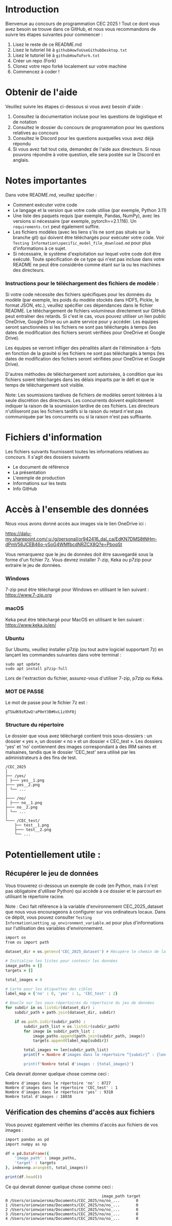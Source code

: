 # Introduction
Bienvenue au concours de programmation CEC 2025 ! Tout ce dont vous avez besoin se trouve dans ce GitHub, et nous vous recommandons de suivre les étapes suivantes pour commencer :

1. Lisez le reste de ce README.md
2. Lisez le tutoriel lié à `githubHowToUseGithubDesktop.txt`
3. Lisez le tutoriel lié à `githubHowToFork.txt`
4. Créer un repo (Fork)
5. Clonez votre repo forké localement sur votre machine
6. Commencez à coder !

# Obtenir de l'aide
Veuillez suivre les étapes ci-dessous si vous avez besoin d'aide :

1. Consultez la documentation incluse pour les questions de logistique et de notation
2. Consultez le dossier du concours de programmation pour les questions relatives au concours
3. Consultez le Discord pour les questions auxquelles vous avez déjà répondu
4. Si vous avez fait tout cela, demandez de l'aide aux directeurs. Si nous pouvons répondre à votre question, elle sera postée sur le Discord en anglais.

# Notes importantes
Dans votre README.md, veuillez spécifier :

- Comment exécuter votre code
- Le langage et la version que votre code utilise (par exemple, Python 3.11)
- Une liste des paquets requis (par exemple, Pandas, NumPy), avec les versions si nécessaire (par exemple, pytorch==2.1.116). Un `requirements.txt` peut également suffire.
- Les fichiers modèles (avec les liens s'ils ne sont pas situés sur la branche git) qui doivent être téléchargés pour exécuter votre code. Voir ``Testing Information\specific_model_file_download.md`` pour plus d'informations à ce sujet.
- Si nécessaire, le système d'exploitation sur lequel votre code doit être exécuté. Toute spécification de ce type qui n'est pas incluse dans votre README ne peut être considérée comme étant sur la ou les machines des directeurs.

### Instructions pour le téléchargement des fichiers de modèle :

Si votre code nécessite des fichiers spécifiques pour les données du modèle (par exemple, les poids du modèle stockés dans HDF5, Pickle, le format JSON, etc.), veuillez spécifier ces dépendances dans le fichier README. Le téléchargement de fichiers volumineux directement sur GitHub peut entraîner des retards. Si c'est le cas, vous pouvez utiliser un lien public OneDrive, Google Drive ou un autre service pour y accéder. Les équipes seront sanctionnées si les fichiers ne sont pas téléchargés à temps (les dates de modification des fichiers seront vérifiées pour OneDrive et Google Drive). 

Les équipes se verront infliger des pénalités allant de l'élimination à -5pts en fonction de la gravité si les fichiers ne sont pas téléchargés à temps (les dates de modification des fichiers seront vérifiées pour OneDrive et Google Drive). 

D'autres méthodes de téléchargement sont autorisées, à condition que les fichiers soient téléchargés dans les délais impartis par le défi et que le temps de téléchargement soit visible.

Note: Les soumissions tardives de fichiers de modèles seront tolérées à la seule discrétion des directeurs. Les concurrents doivent explicitement indiquer la raison de la soumission tardive de ces fichiers. Les directeurs n'utiliseront pas les fichiers tardifs si la raison du retard n'est pas communiquée par les concurrents ou si la raison n'est pas suffisante.


# Fichiers d'information
Les fichiers suivants fournissent toutes les informations relatives au concours. Il s'agit des dossiers suivants
- Le document de référence
- La présentation
- L'exemple de production
- Informations sur les tests
- Info GitHub

# Accès à l'ensemble des données
Nous vous avons donné accès aux images via le lien OneDrive ici :

https://dalu-my.sharepoint.com/:u:/g/personal/or942416_dal_ca/EdKN7DMS8tNHm-dPmV56JCEB46o-vSoG4WMfbcdNRZCX8Q?e=PboqSt

Vous remarquerez que le jeu de données doit être sauvegardé sous la forme d'un fichier 7z. Vous devrez installer 7-zip, Keka ou p7zip pour extraire le jeu de données.

### Windows
7-zip peut être téléchargé pour Windows en utilisant le lien suivant :
https://www.7-zip.org

### macOS
Keka peut être téléchargé pour MacOS en utilisant le lien suivant :
https://www.keka.io/en/

### Ubuntu
Sur Ubuntu, veuillez installer p7zip (ou tout autre logiciel supportant 7z) en lançant les commandes suivantes dans votre terminal :
```
sudo apt update
sudo apt install p7zip-full
```


Lors de l'extraction du fichier, assurez-vous d'utiliser 7-zip, p7zip ou Keka.

### MOT DE PASSE

Le mot de passe pour le fichier 7z est :

```
gT5&dK9zR2wQ!aP0eY3B#6vL1zXhF8j
```

### Structure du répertoire

Le dossier que vous avez téléchargé contient trois sous-dossiers : un dossier « yes », un dossier « no » et un dossier « CEC_test ». Les dossiers 'yes' et 'no' contiennent des images correspondant à des IRM saines et malsaines, tandis que le dossier 'CEC_test' sera utilisé par les administrateurs à des fins de test.
```
/CEC_2025
│
├── /yes/
│ ├─── yes__1.png
├─── yes__2.png
│ └── ...
│
├─── /no/
│ ├─── no__1.png
├─── no__2.png
│ └── ...
│
└─── /CEC_test/
    ├── test__1.png
    ├─── test__2.png
    └── ...
```

# Potentiellement utile :

## Récupérer le jeu de données
Vous trouverez ci-dessous un exemple de code (en Python, mais il n'est pas obligatoire d'utiliser Python) qui accède à ce dossier et le parcourt en utilisant le répertoire racine. 

Note : Ceci fait référence à la variable d'environnement CEC_2025_dataset que nous vous encourageons à configurer sur vos ordinateurs locaux. Dans ce dépôt, vous pouvez consulter ``Testing Information\setting_up_environment_variable.md`` pour plus d'informations sur l'utilisation des variables d'environnement. 

```Ruby
import os
from os import path

dataset_dir = os.getenv('CEC_2025_dataset') # Récupère le chemin de la variable d'environnement

# Initialise les listes pour contenir les données
image_paths = []
targets = []

total_images = 0

# Carte pour les étiquettes des cibles
label_map = {'no' : 0, 'yes' : 1, 'CEC_test' : 2} 

# Boucle sur les sous-répertoires du répertoire du jeu de données
for subdir in os.listdir(dataset_dir) :
    subdir_path = path.join(dataset_dir, subdir)

    if os.path.isdir(subdir_path) :
        subdir_path_list = os.listdir(subdir_path)
        for image in subdir_path_list :
            image_paths.append(path.join(subdir_path, image))
            targets.append(label_map[subdir])

        total_images += len(subdir_path_list)
        print(f « Nombre d'images dans le répertoire “{subdir}” : {len(subdir_path_list)}")

        print(f'Nombre total d'images : {total_images}')
```
Cela devrait donner quelque chose comme ceci :

```
Nombre d'images dans le répertoire 'no' : 8727
Nombre d'images dans le répertoire 'CEC_test' : 1
Nombre d'images dans le répertoire 'yes' : 9310
Nombre total d'images : 18038
```
## Vérification des chemins d'accès aux fichiers
Vous pouvez également vérifier les chemins d'accès aux fichiers de vos images :
```Ruby
import pandas as pd
import numpy as np

df = pd.DataFrame({
    'image_path' : image_paths,
    'target' : targets
}, index=np.arange(0, total_images))

print(df.head())
```
Ce qui devrait donner quelque chose comme ceci :
```
                                          image_path target
0 /Users/orionwiersma/Documents/CEC_2025/no/no_...       0
1 /Users/orionwiersma/Documents/CEC_2025/no/no_...       0
2 /Users/orionwiersma/Documents/CEC_2025/no/no_...       0
3 /Users/orionwiersma/Documents/CEC_2025/no/no_...       0
4 /Users/orionwiersma/Documents/CEC_2025/no/no_...       0
```
